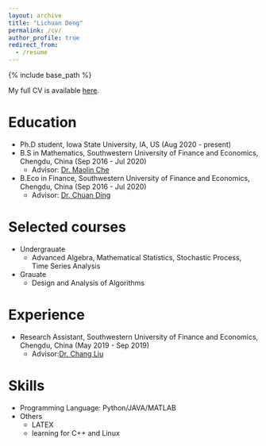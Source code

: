 ```yaml
---
layout: archive
title: "Lichuan Deng"
permalink: /cv/
author_profile: true
redirect_from:
  - /resume
---
```


{% include base_path %}

My full CV is available [here](https://lichuan-deng.github.io/files/CV.pdf).

Education
======
* Ph.D student, Iowa State University, IA, US (Aug 2020 - present)
* B.S in Mathematics, Southwestern University of Finance and Economics, Chengdu, China (Sep 2016 - Jul 2020)
  * Advisor: [Dr. Maolin Che](https://economicmath.swufe.edu.cn/info/1047/1082.htm)
* B.Eco in Finance, Southwestern University of Finance and Economics, Chengdu, China (Sep 2016 - Jul 2020)
  * Advisor: [Dr. Chuan Ding](https://economicmath.swufe.edu.cn/info/1045/1088.htm)

Selected courses
======
* Undergrauate
  * Advanced Algebra, Mathematical Statistics, Stochastic Process, Time Series Analysis
* Grauate
  * Design and Analysis of Algorithms

Experience
======
* Research Assistant, Southwestern University of Finance and Economics, Chengdu, China (May 2019 - Sep 2019)
  * Advisor:[Dr. Chang Liu](https://zqxy.swufe.edu.cn/info/1023/3257.htm)
  
Skills
======
* Programming Language: Python/JAVA/MATLAB
* Others
  * LATEX
  * learning for C++ and Linux
  
